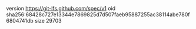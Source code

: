 version https://git-lfs.github.com/spec/v1
oid sha256:68428c727e13344e7869825d7d507faeb95887255ac38114abe780f6804741db
size 29703
